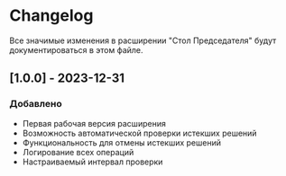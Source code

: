 # Changelog

Все значимые изменения в расширении "Стол Председателя" будут документироваться в этом файле.

## [1.0.0] - 2023-12-31

### Добавлено

- Первая рабочая версия расширения
- Возможность автоматической проверки истекших решений
- Функциональность для отмены истекших решений
- Логирование всех операций
- Настраиваемый интервал проверки
